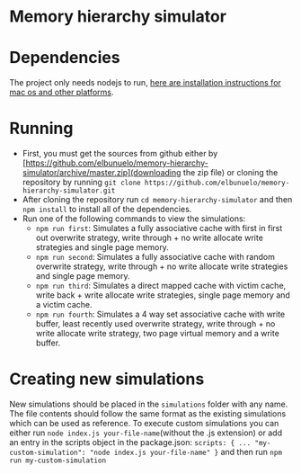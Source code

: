 # Memory hierarchy simulator

# Dependencies
The project only needs nodejs to run, [here are installation instructions for mac os and other platforms]( https://nodejs.org/en/download/package-manager/#osx).

# Running
* First, you must get the sources from github either by [https://github.com/elbunuelo/memory-hierarchy-simulator/archive/master.zip](downloading the zip file) or cloning the repository by running `git clone https://github.com/elbunuelo/memory-hierarchy-simulator.git`
* After cloning the repository run `cd memory-hierarchy-simulator` and then `npm install` to install all of the dependencies.
* Run one of the following commands to view the simulations:
    * `npm run first`: Simulates a fully associative cache with first in first out overwrite strategy, write through + no write allocate write strategies and single page memory.
    * `npm run second`: Simulates a fully associative cache with random overwrite strategy, write through + no write allocate write strategies and single page memory.
    * `npm run third`: Simulates a direct mapped cache with victim cache, write back + write allocate write strategies, single page memory and a victim cache.
    * `npm run fourth`: Simulates a 4 way set associative cache with write buffer, least recently used overwrite strategy, write through + no write allocate write strategy, two page virtual memory and a write buffer.

# Creating new simulations

New simulations should be placed in the `simulations` folder with any name. The file contents should follow the same format as the existing simulations which can be used as reference. 
To execute custom simulations you can either run `node index.js your-file-name`(without the .js extension) or add an entry in the scripts object in the package.json: `scripts: {
...
"my-custom-simulation": "node index.js your-file-name"
}` and then run `npm run my-custom-simulation`
